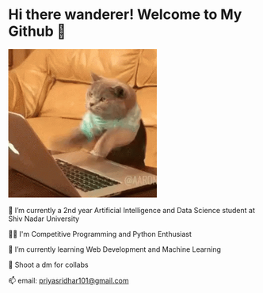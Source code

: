 # Hi there wanderer! Welcome to My Github 👋


![Kitty programming](cat-computer.gif)

🏫 I’m currently a 2nd year Artificial Intelligence and Data Science student at Shiv Nadar University

👩‍💻 I'm Competitive Programming and Python Enthusiast

🌱 I’m currently learning Web Development and Machine Learning

📱 Shoot a dm for collabs

📫 email: priyasridhar101@gmail.com
